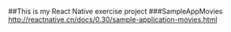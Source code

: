 ##This is my React Native exercise project
###SampleAppMovies
http://reactnative.cn/docs/0.30/sample-application-movies.html
